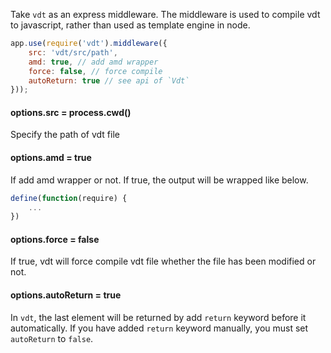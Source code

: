 Take `vdt` as an express middleware. The middleware is used to compile vdt to javascript, rather than used as template engine in node.

```js
app.use(require('vdt').middleware({
    src: 'vdt/src/path',
    amd: true, // add amd wrapper
    force: false, // force compile
    autoReturn: true // see api of `Vdt`
}));
```

#### options.src = process.cwd()

Specify the path of vdt file

#### options.amd = true

If add amd wrapper or not. If true, the output will be wrapped like below.

```js
define(function(require) {
    ...
})
```

#### options.force = false

If true, vdt will force compile vdt file whether the file has been modified or not.

#### options.autoReturn = true

In `vdt`, the last element will be returned by add `return` keyword before it automatically. If you have added `return` keyword manually, you must set `autoReturn` to `false`.
